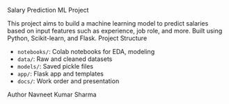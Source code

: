 Salary Prediction ML Project

This project aims to build a machine learning model to predict salaries based on input features such as experience, job role, and more. Built using Python, Scikit-learn, and Flask.
Project Structure
- `notebooks/`: Colab notebooks for EDA, modeling
- `data/`: Raw and cleaned datasets
- `models/`: Saved pickle files
- `app/`: Flask app and templates
- `docs/`: Work order and presentation

Author
Navneet Kumar Sharma 

